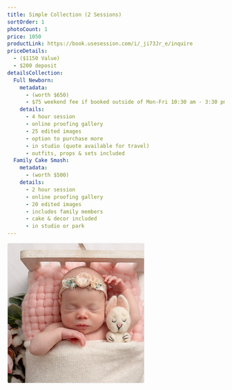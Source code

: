 ```yaml
---
title: Simple Collection (2 Sessions)
sortOrder: 1
photoCount: 1
price: 1050
productLink: https://book.usesession.com/i/_ji73Jr_e/inquire
priceDetails:
  - ($1150 Value)
  - $200 deposit
detailsCollection:
  Full Newborn:
    metadata:
      - (worth $650)
      - $75 weekend fee if booked outside of Mon-Fri 10:30 am - 3:30 pm
    details:
      - 4 hour session
      - online proofing gallery
      - 25 edited images
      - option to purchase more
      - in studio (quote available for travel)
      - outfits, props & sets included
  Family Cake Smash:
    metadata:
      - (worth $500)
    details:
      - 2 hour session
      - online proofing gallery
      - 20 edited images
      - includes family members
      - cake & decor included
      - in studio or park
---
```


![Baby In Crib](../../assets/babyInCrib.jpg)
